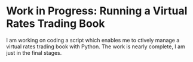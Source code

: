 # Work in Progress: Running a Virtual Rates Trading Book
I am working on coding a script which enables me to ctively manage a virtual rates trading book with Python. The work is nearly complete, I am just in the final stages.
